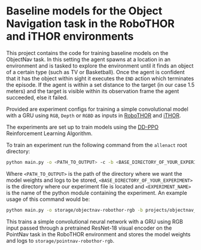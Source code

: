 # Baseline models for the Object Navigation task in the RoboTHOR and iTHOR environments

This project contains the code for training baseline models on the ObjectNav task. In this setting the agent
spawns at a location in an environment and is tasked to explore the environment until it finds an object of a
certain type (such as TV or Basketball). Once the agent is confident that it has the object within sight
it executes the `END` action which terminates the episode. If the agent is within a set
distance to the target (in our case 1.5 meters) and the target is visible within its observation frame
the agent succeeded, else it failed.

Provided are experiment configs for training a simple convolutional model with
a GRU using `RGB`, `Depth` or `RGBD` as inputs in
[RoboTHOR](https://ai2thor.allenai.org/robothor/) and [iTHOR](https://ai2thor.allenai.org/ithor/).

The experiments are set up to train models using the [DD-PPO](https://arxiv.org/pdf/1911.00357.pdf)
Reinforcement Learning Algorithm.

To train an experiment run the following command from the `allenact` root directory:

```bash
python main.py -o <PATH_TO_OUTPUT> -c -b <BASE_DIRECTORY_OF_YOUR_EXPERIMENT> <EXPERIMENT_NAME>
```

Where `<PATH_TO_OUTPUT>` is the path of the directory where we want the model weights
and logs to be stored, `<BASE_DIRECTORY_OF_YOUR_EXPERIMENT>` is the directory where our
experiment file is located and `<EXPERIMENT_NAME>` is the name of the python module containing
the experiment. An example usage of this command would be:

```bash
python main.py -o storage/objectnav-robothor-rgb -b projects/objectnav_baselines/experiments/robothor/ objectnav_robothor_rgb_resnet_ddppo
```

This trains a simple convolutional neural network with a GRU using RGB input 
passed through a pretrained ResNet-18 visual encoder on the
PointNav task in the RoboTHOR environment and stores the model weights and logs
to `storage/pointnav-robothor-rgb`.

